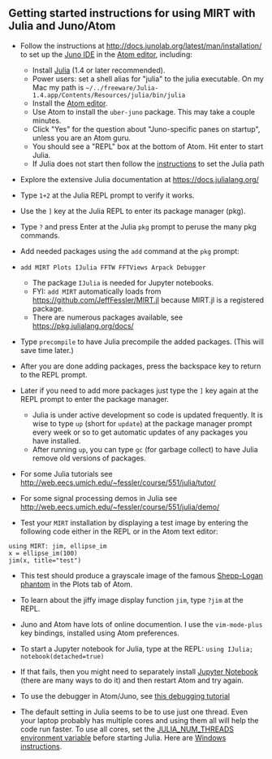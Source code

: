 ## Getting started instructions for using MIRT with Julia and Juno/Atom

* Follow the instructions at
http://docs.junolab.org/latest/man/installation/
to set up the [Juno IDE](https://junolab.org/) in
  the [Atom editor](https://atom.io), including:

  - Install [Julia](https://julialang.org) (1.4 or later recommended).
  - Power users: set a shell alias for "julia" to the julia executable.
On my Mac my path is
`~/../freeware/Julia-1.4.app/Contents/Resources/julia/bin/julia`
  - Install the [Atom editor](https://atom.io).
  - Use Atom to install the `uber-juno` package. This may take a couple minutes.
  - Click "Yes" for the question about "Juno-specific panes on startup", unless you are an Atom guru.
  - You should see a "REPL" box at the bottom of Atom.  Hit enter to start Julia.
  - If Julia does not start then follow the [instructions](http://docs.junolab.org/latest/man/installation/#Note-1) to set the Julia path

* Explore the extensive Julia documentation at https://docs.julialang.org/
* Type ```1+2``` at the Julia REPL prompt to verify it works.
* Use the `]` key at the Julia REPL to enter its package manager (pkg).
* Type `?` and press Enter at the Julia `pkg` prompt to peruse the many pkg commands.
* Add needed packages using the `add` command at the `pkg` prompt:
* `add MIRT Plots IJulia FFTW FFTViews Arpack Debugger`
  - The package `IJulia` is needed for Jupyter notebooks.
  - FYI: `add MIRT` automatically loads from https://github.com/JeffFessler/MIRT.jl because MIRT.jl is a registered package.
  - There are numerous packages available, see https://pkg.julialang.org/docs/
* Type `precompile` to have Julia precompile the added packages.
(This will save time later.)
* After you are done adding packages, press the backspace key to return to the REPL prompt.
* Later if you need to add more packages just type the `]` key again at the REPL prompt to enter the package manager.
  - Julia is under active development so code is updated frequently.  It is wise to type `up` (short for `update`) at the package manager prompt every week or so to get automatic updates of any packages you have installed.
  - After running `up`, you can type `gc` (for garbage collect) to have Julia remove old versions of packages.
* For some Julia tutorials see
http://web.eecs.umich.edu/~fessler/course/551/julia/tutor/
* For some signal processing demos in Julia see
http://web.eecs.umich.edu/~fessler/course/551/julia/demo/
* Test your `MIRT` installation by displaying a test image by entering the following code either in the REPL or in the Atom text editor:
```
using MIRT: jim, ellipse_im
x = ellipse_im(100)
jim(x, title="test")
```
* This test should produce a grayscale image of the famous
[Shepp-Logan phantom](https://en.wikipedia.org/wiki/Shepp%E2%80%93Logan_phantom) in the Plots tab of Atom.
* To learn about the jiffy image display function `jim`, type `?jim` at the REPL.
* Juno and Atom have lots of online documention.
I use the `vim-mode-plus` key bindings, installed using Atom preferences.

* To start a Jupyter notebook for Julia, type at the REPL:
`using IJulia; notebook(detached=true)`

* If that fails, then you might need to separately install [Jupyter Notebook](https://jupyter.readthedocs.io/en/latest/install.html)
(there are many ways to do it) and then restart Atom and try again.

* To use the debugger in Atom/Juno, see
[this debugging tutorial](http://docs.junolab.org/latest/man/debugging)

* The default setting in Julia seems to be to use just one thread.
Even your laptop probably has multiple cores and using them all
will help the code run faster.
To use all cores,
set the
[JULIA_NUM_THREADS environment variable](https://docs.julialang.org/en/latest/manual/environment-variables/#JULIA_NUM_THREADS-1)
before starting Julia.
Here are
[Windows instructions](./thread-pc.md).
